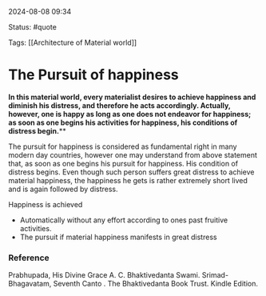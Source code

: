 2024-08-08 09:34

Status: #quote 

Tags: [[Architecture of Material world]]

# The Pursuit of happiness

**In this material world, every materialist desires to achieve happiness and diminish his distress, and therefore he acts accordingly. Actually, however, one is happy as long as one does not endeavor for happiness; as soon as one begins his activities for happiness, his conditions of distress begin.****

The pursuit for happiness is considered as fundamental right in many modern day countries, however one may understand from above statement that, as soon as one begins his pursuit for happiness. His condition of distress begins. Even though such person suffers great distress to achieve material happiness, the happiness he gets is rather extremely short lived and is again followed by distress.

Happiness is achieved
- Automatically without any effort according to ones past fruitive activities.
- The pursuit if material happiness manifests in great distress

### Reference

Prabhupada, His Divine Grace A. C. Bhaktivedanta Swami. Srimad-Bhagavatam, Seventh Canto . The Bhaktivedanta Book Trust. Kindle Edition. 
